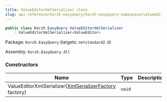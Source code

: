 ```yaml
---
title: ValueEditorXmlSerializer class
slug: api-reference/korzh-easyquery/korzh-easyquery-namespace/valueeditorxmlserializer-class
---
```

```csharp
public class Korzh.EasyQuery.ValueEditorXmlSerializer
    : ValueEditorXmlSerializer<ValueEditor>

```
Package: `Korzh.EasyQuery` (targets: `netstandard2.0`)

Assembly: `Korzh.EasyQuery.dll`

### Constructors

| Name | Type | Description | 
| --- | --- | --- | 
| ValueEditorXmlSerializer([XmlSerializerFactory](api-reference/korzh-easyquery/korzh-easyquery-namespace/xmlserializerfactory-class) factory) | `void` |  |